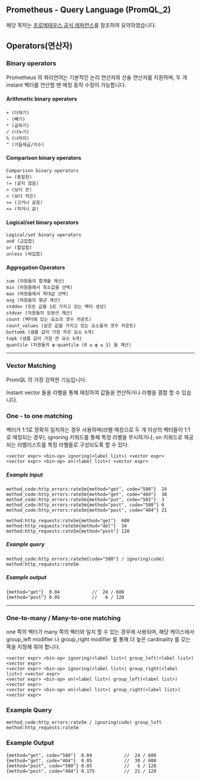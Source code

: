 ## Prometheus - Query Language (PromQL_2)

해당 목차는 [프로메테우스 공식 레퍼런스](https://prometheus.io/docs/prometheus/latest/querying/operators/)를 참조하여 요약하였습니다.

## Operators(연산자)

### Binary operators

Prometheus 의 쿼리언어는 기본적인 논리 연산자와 산술 연산자를 지원하며, 두 개 instant 벡터를 연산할 땐 매칭 동작 수정이 가능합니다.

#### Arithmetic binary operators
```
+ (더하기)
- (빼기)
* (곱하기)
/ (나누기)
% (나머지)
^ (거듭제곱/지수)
```


#### Comparison binary operators

```
Comparison binary operators
== (동일한)
!= (같지 않음)
> (보다 큰)
< (보다 작은)
>= (크거나 같음)
<= (작거나 같)
```

#### Logical/set binary operators

```
Logical/set binary operators
and (교집합)
or (합집합)
unless (여집합)
```

#### Aggregation Operators
```
sum (차원들의 합계를 계산)
min (차원들에서 최소값을 선택)
max (차원들에서 최대값 선택)
avg (차원들의 평균 계산)
stddev (모든 값을 1로 가지고 있는 벡터 생성)
stdvar (차원들의 모분산 계산)
count (벡터에 있는 요소의 갯수 카운트)
count_values (같은 값을 가지고 있는 요소들의 갯수 카운트)
bottomk (샘플 값이 가장 작은 요소 k개)
topk (샘플 값이 가장 큰 요소 k개)
quantile (차원들의 φ-quantile (0 ≤ φ ≤ 1) 을 계산)
```

---

### Vector Matching
PromQL 의 가장 강력한 기능입니다.

Instant vector 들을 라벨을 통해 매칭하여 값들을 연산하거나 라벨을 결합 할 수 있습니다.

### One - to one matching
벡터가 1:1로 정확히 일치하는 경우 사용하며(라벨 매칭으로 두 개 이상의 벡터들이 1:1로 매칭되는 경우), ignoring 키워드를 통해 특정 라벨을 무시하거나, on 키워드로 제공되는 라벨리스트를 특정 라벨들로 구성되도록 할 수 있다.
```
<vector expr> <bin-op> ignoring(<label list>) <vector expr>
<vector expr> <bin-op> on(<label list>) <vector expr>
```

##### Example Input
```
method_code:http_errors:rate5m{method="get", code="500"}  24
method_code:http_errors:rate5m{method="get", code="404"}  30
method_code:http_errors:rate5m{method="put", code="501"}  3
method_code:http_errors:rate5m{method="post", code="500"} 6
method_code:http_errors:rate5m{method="post", code="404"} 21

method:http_requests:rate5m{method="get"}  600
method:http_requests:rate5m{method="del"}  34
method:http_requests:rate5m{method="post"} 120
```

##### Example query
```
method_code:http_errors:rate5m{code="500"} / ignoring(code) method:http_requests:rate5m
```

##### Example output
```
{method="get"}  0.04            //  24 / 600
{method="post"} 0.05            //   6 / 120
```

---

### One-to-many / Many-to-one matching
one 쪽의 벡터가 many 쪽의 벡터와 일치 할 수 있는 경우에 사용되며, 해당 케이스에서 group_left modifier 나 group_right modifier 를 통해 더 높은 cardinality 를 갖는 쪽을 지정해 줘야 합니다.

```
<vector expr> <bin-op> ignoring(<label list>) group_left(<label list>) <vector expr>
<vector expr> <bin-op> ignoring(<label list>) group_right(<label list>) <vector expr>
<vector expr> <bin-op> on(<label list>) group_left(<label list>) <vector expr>
<vector expr> <bin-op> on(<label list>) group_right(<label list>) <vector expr>
```

### Example Query
```
method_code:http_errors:rate5m / ignoring(code) group_left method:http_requests:rate5m
```

### Example Output
```
{method="get", code="500"}  0.04            //  24 / 600
{method="get", code="404"}  0.05            //  30 / 600
{method="post", code="500"} 0.05            //   6 / 120
{method="post", code="404"} 0.175           //  21 / 120
```

